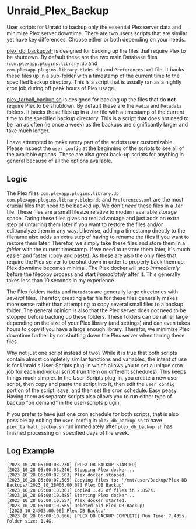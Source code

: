 # Unraid_Plex_Backup
User scripts for Unraid to backup only the essential Plex server data and minimize Plex server downtime. There are two users scripts that are similar yet have key differences. Choose either or both depending on your needs.

[plex_db_backup.sh](plex_db_backup.sh) is designed for backing up the files that require Plex to be shutdown. By default these are the two main Database files (`com.plexapp.plugins.library.db` and `com.plexapp.plugins.library.blobs.db`) and `Preferences.xml` file. It backs these files up in a sub-folder with a timestamp of the current time to the specified backup directory. This is a script that is usually ran as a nightly cron job during off peak hours of Plex usage.

[plex_tarball_backup.sh](plex_tarball_backup.sh) is designed for backing up the files that do **not** require Plex to be shutdown. By default these are the `Media` and `Metadata` folders. It backs these files up in a .tar file with a timestamp of the current time to the specified backup directory. This is a script that does not need to be ran as often (ie once a week) as the backups are significantly larger and take much longer.

I have attempted to make every part of the scripts user customizable. Please inspect the `user config` at the beginning of the scripts to see all of the available options. These are also great back-up scripts for anything in general because of all the options available.

## Logic

The Plex files `com.plexapp.plugins.library.db` `com.plexapp.plugins.library.blobs.db` and `Preferences.xml` are the most crucial files that need to be backed up. We don't *need* these files in a .tar file. These files are a small filesize relative to modern available storage space. Taring these files gives no real advantage and just adds an extra step of untarring them later if you want to restore the files and/or edit/analyze them in any way. Likewise, adding a timestamp directly to the filename also adds an extra step of having to rename the files if you want to restore them later. Therefor, we simply take these files and store them in a *folder* with the current timestamp. If we need to restore them later, it's much easier and faster (copy and paste). As these are also the only files that require the Plex server to be shut down in order to properly back them up, Plex downtime becomes minimal. The Plex docker will stop *immediately* before the filecopy process and start *immediately* after it. This generally takes less than 10 seconds in my experience.

The Plex folders `Media` and `Metadata` are generally large directories with *several* files. Therefor, creating a tar file for these files generally makes more sense rather than attempting to copy several small files to a backup folder. The general opinion is also that the Plex server does *not* need to be stopped before backing up these folders. These folders can be rather large depending on the size of your Plex library (and settings) and can even takes hours to copy if you have a large enough library. Therefor, we minimize Plex downtime further by not shutting down the Plex server when tarring these files.

Why not just one script instead of two? While it is true that both scripts contain almost completely similar functions and variables, the intent of use is for Unraid's User-Scripts plug-in which allows you to set a unique cron job for each individual script (run them on different schedules). This keeps things much simpler. In the User-Scripts plug-in, you create a new user script, then copy and paste the script into it, then edit the `user config` portion of the script, save, and then set the cron schedule. Easy peasy. Having them as separate scripts also allows you to run either type of backup "on demand" in the user-scripts plugin.

If you prefer to have just one cron schedule for both scripts, that is also possible by editing the `user config` in `plex_db_backup.sh` to have `plex_tarball_backup.sh` run immediately after `plex_db_backup.sh` has finished processing on specified days of the week.

## Log Example

```
[2023_10_28 05:00:03.230] [PLEX DB BACKUP STARTED]
[2023_10_28 05:00:03.246] Stopping Plex docker...
[2023_10_28 05:00:07.503] Plex docker stopped.
[2023_10_28 05:00:07.505] Copying files to: '/mnt/user/Backup/Plex DB Backups/[2023_10_28@05.00.07] Plex DB Backup'
[2023_10_28 05:00:10.361] Copied 1.4G of files in 2.857s. 
[2023_10_28 05:00:10.385] Starting Plex docker...
[2023_10_28 05:00:10.557] Plex docker started.
[2023_10_28 05:00:10.565] Deleted old Plex DB Backup: '[2023_10_24@05.00.06] Plex DB Backup'
[2023_10_28 05:00:10.666] [PLEX DB BACKUP COMPLETE] Run Time: 7.435s. Folder size: 1.4G.
```
